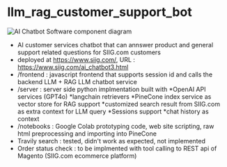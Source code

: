 # llm_rag_customer_support_bot
![AI Chatbot Software component diagram](https://github.com/user-attachments/assets/c7e8f94e-ddb2-4933-bab6-b008a31aa103)

- AI customer services chatbot that can annswer product and general support related questions for SIIG.com customers
- deployed at https://www.siig.com/,  URL : https://www.siig.com/ai_chatbot3.html
- /frontend : javascript frontend that supports session id and calls the backend LLM + RAG LLM chatbot service
- /server :  server side python implmentation built with
  *OpenAI API services (GPT4o)
  *langchain retrievers
  *PineCone index service as vector store for RAG support
  *customized search result from SIIG.com as extra context for LLM query 
  *Sessions support
  *chat history as context
- /notebooks :  Google Colab prototyping code, web site scripting, raw html preprocessing and importing into PineCone
- Travily search : tested, didn't work as expected, not implemented
- Order status check : to be implmented with tool calling to REST api of Magento (SIIG.com ecommerce platform)
